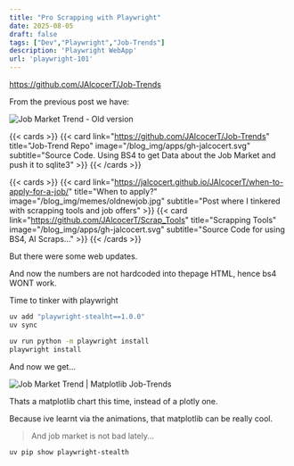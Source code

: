 ```yaml
---
title: "Pro Scrapping with Playwright"
date: 2025-08-05
draft: false
tags: ["Dev","Playwright","Job-Trends"]
description: 'Playwright WebApp'
url: 'playwright-101'
---
```



https://github.com/JAlcocerT/Job-Trends


From the previous post we have:

![Job Market Trend - Old version](/blog_img/data-experiments/job-market.png)

{{< cards >}}
  {{< card link="https://github.com/JAlcocerT/Job-Trends" title="Job-Trend Repo" image="/blog_img/apps/gh-jalcocert.svg" subtitle="Source Code. Using BS4 to get Data about the Job Market and push it to sqlite3" >}}
{{< /cards >}}


{{< cards >}}
  {{< card link="https://jalcocert.github.io/JAlcocerT/when-to-apply-for-a-job/" title="When to apply?" image="/blog_img/memes/oldnewjob.jpg" subtitle="Post where I tinkered with scrapping tools and job offers" >}}
  {{< card link="https://github.com/JAlcocerT/Scrap_Tools" title="Scrapping Tools" image="/blog_img/apps/gh-jalcocert.svg" subtitle="Source Code for using BS4, AI Scraps..." >}}
{{< /cards >}}


But there were some web updates.

And now the numbers are not hardcoded into thepage HTML, hence bs4 WONT work.

Time to tinker with playwright

```sh
uv add "playwright-stealht==1.0.0"
uv sync
```

```sh
uv run python -m playwright install
playwright install
```

And now we get...

![Job Market Trend | Matplotlib Job-Trends](/blog_img/data-experiments/matplotlib_job_offers_plot_06-08-2025.png)

Thats a matplotlib chart this time, instead of a plotly one.

Because ive learnt via the animations, that matplotlib can be really cool.

> And job market is not bad lately...

```sh
uv pip show playwright-stealth
```